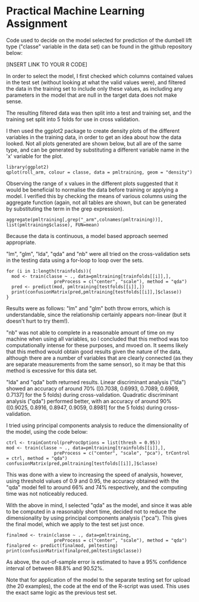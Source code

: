# Practical Machine Learning Assignment #


Code used to decide on the model selected for prediction of the dumbell lift type ("classe" variable in the data set) can be found in the github repository below:

[INSERT LINK TO YOUR R CODE]

In order to select the model, I first checked which columns contained values in the test set (without looking at what the valid values were), and filtered the data in the training set to include only these values, as including any parameters in the model that are null in the target data does not make sense.

The resulting filtered data was then split into a test and training set, and the training set split into 5 folds for use in cross validation.

I then used the ggplot2 package to create density plots of the different variables in the training data, in order to get an idea about how the data looked. Not all plots generated are shown below, but all are of the same type, and can be generated by substituting a different variable name in the 'x' variable for the plot.

```{r}
library(ggplot2)
qplot(roll_arm, colour = classe, data = pmltraining, geom = "density")
```

Observing the range of x values in the different plots suggested that it would be beneficial to normalise the data before training or applying a model. I verified this by checking the means of various columns using the aggregate function (again, not all tables are shown, but can be generated by substituting the term in the grep expression).

```{r}
aggregate(pmltraining[,grep("_arm",colnames(pmltraining))], list(pmltraining$classe), FUN=mean)
```

Because the data is continuous, a model based approach seemed appropriate. 

"lm", "glm", "lda", "qda" and "nb" were all tried on the cross-validation sets in the testing data using a for-loop to loop over the sets.

```
for (i in 1:length(trainfolds)){
  mod <- train(classe ~ ., data=pmltraining[trainfolds[[i]],], 
                  preProcess = c("center", "scale"), method = "qda")
  pred <- predict(mod, pmltraining[testfolds[[i]],])
  print(confusionMatrix(pred,pmltraining[testfolds[[i]],]$classe))
}
```

Results were as follows:
"lm" and "glm" both throw errors, which is understandable, since the relationship certainly appears non-linear (but it doesn't hurt to try them!).

"nb" was not able to complete in a reasonable amount of time on my machine when using all variables, so I concluded that this method was too computationally intense for these purposes, and mvoed on. It seems likely that this method would obtain good results given the nature of the data, although there are a number of variables that are clearly connected (as they are separate measurements from the same sensor), so it may be that this method is excessive for this data set.

"lda" and "qda" both returned results. Linear discriminant analysis ("lda") showed an accuracy of around 70% ([0.7038, 0.6993, 0.7089, 0.6969, 0.7137] for the 5 folds) during cross-validation. Quadratic discriminant analysis ("qda") performed better, with an accuracy of around 90% ([0.9025, 0.8916, 0.8947, 0.9059, 0.8981] for the 5 folds) during cross-validation.

I tried using principal components analysis to reduce the dimensionality of the model, using the code below:

```{r}
ctrl <- trainControl(preProcOptions = list(thresh = 0.95))
mod <- train(classe ~ ., data=pmltraining[trainfolds[[i]],], 
                  preProcess = c("center", "scale", "pca"), trControl = ctrl, method = "qda")
confusionMatrix(pred,pmltraining[testfolds[[i]],]$classe)
```

This was done with a view to increasing the speed of analysis, however, using threshold values of 0.9 and 0.95, the accuracy obtained with the "qda" model fell to around 66% and 74% respectively, and the computing time was not noticeably reduced.

With the above in mind, I selected "qda" as the model, and since it was able to be computed in a reasonably short time, decided not to reduce the dimensionality by using principal components analysis ("pca"). This gives the final model, which we apply to the test set just once.

```{r}
finalmod <- train(classe ~ ., data=pmltraining, 
                  preProcess = c("center", "scale"), method = "qda")
finalpred <- predict(finalmod, pmltesting)
print(confusionMatrix(finalpred,pmltesting$classe))
```

As above, the out-of-sample error is estimated to have a 95% confidence interval of between 88.8% and 90.52%.

Note that for application of the model to the separate testing set for upload (the 20 examples), the code at the end of the R-script was used. This uses the exact same logic as the previous test set.
